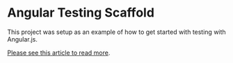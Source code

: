 # Angular Testing Scaffold

This project was setup as an example of how to get started with testing with Angular.js.

[Please see this article to read more](http://eerwitt.github.io/2014/06/28/tdd-with-angular/).
